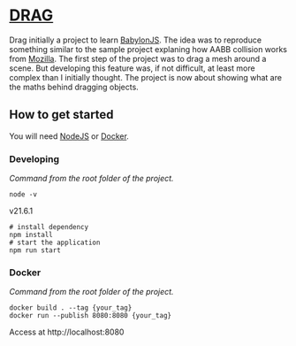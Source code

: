 # [DRAG](https://hugo3m.github.io/drag/)

Drag initially a project to learn [BabylonJS](https://www.babylonjs.com/). The idea was to reproduce something similar to the sample project explaning how AABB collision works from [Mozilla](https://mozdevs.github.io/gamedev-js-3d-aabb/physics.html). The first step of the project was to drag a mesh around a scene. But developing this feature was, if not difficult, at least more complex than I initially thought. The project is now about showing what are the maths behind dragging objects.

## How to get started

You will need [NodeJS](https://nodejs.org/en) or [Docker](https://www.docker.com/).

### Developing
*Command from the root folder of the project.*
```
node -v
```
v21.6.1

```
# install dependency
npm install
# start the application
npm run start
```

### Docker
*Command from the root folder of the project.*
```
docker build . --tag {your_tag}
docker run --publish 8080:8080 {your_tag}
```

Access at http://localhost:8080
